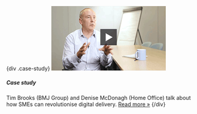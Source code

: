 {div .case-study}
[![Watch the video](/assets/images/strategy/case-studies/procurement/tim.png)](case-studies/procurement/)

##### Case study

Tim Brooks (BMJ Group) and Denise McDonagh (Home Office) talk about how SMEs can revolutionise digital delivery. [Read more »](case-studies/procurement/)
{/div}
